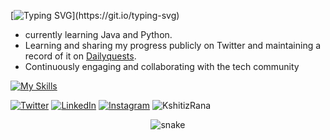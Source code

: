[![Typing SVG](https://readme-typing-svg.demolab.com/?lines=Hi👋+I'm+Kshitiz;)](https://git.io/typing-svg)
  - currently learning Java and Python. 
  - Learning and sharing my progress publicly on Twitter and maintaining a record of it on [Dailyquests](https://github.com/KshitizRana/DailyQuest).
  - Continuously engaging and collaborating with the tech community

[![My Skills](https://skillicons.dev/icons?i=html,css,java,python,git,linux&perline=4)](https://skillicons.dev)

[![Twitter](https://img.shields.io/badge/Twitter-%231DA1F2.svg?logo=Twitter&logoColor=white)](https://twitter.com/Kshitiztwt)  [![LinkedIn](https://img.shields.io/badge/LinkedIn-%230077B5.svg?logo=linkedin&logoColor=white)](https://www.linkedin.com/in/kshitiz-rana-264457226/)
[![Instagram](https://img.shields.io/badge/Instagram-%23E4405F.svg?logo=Instagram&logoColor=white)](https://www.instagram.com/_kshitiz_rana_/?igsh=MWNsajJpNDcwbmxsOA%3D%3D) <img src="https://komarev.com/ghpvc/?username=KshitizRana&label=Profile%20views&color=0e75b6&style=flat" alt="KshitizRana" />

<p align="center">
  <img src="https://github.com/KshitizRana/KshitizRana/raw/output/github-contribution-grid-snake.svg" alt="snake"></center>
</p>

